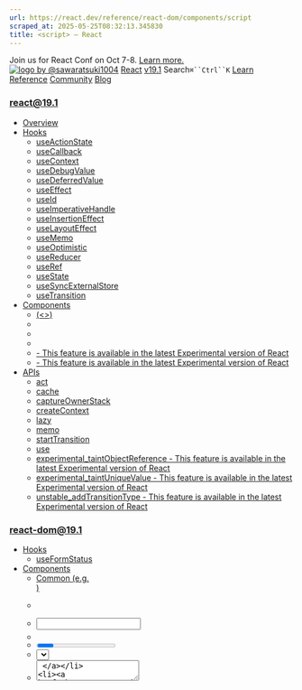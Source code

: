 ```yaml
---
url: https://react.dev/reference/react-dom/components/script
scraped_at: 2025-05-25T08:32:13.345830
title: <script> – React
---
```


Join us for React Conf on Oct 7-8.
[Learn more.](https://conf.react.dev/)
[![logo by @sawaratsuki1004](https://react.dev/_next/image?url=%2Fimages%2Fuwu.png&w=128&q=75)](https://react.dev/)
[React](https://react.dev/)
[v19.1](https://react.dev/versions)
Search`⌘``Ctrl``K`
[Learn](https://react.dev/learn)
[Reference](https://react.dev/reference/react)
[Community](https://react.dev/community)
[Blog](https://react.dev/blog)
[](https://react.dev/community/translations)
[](https://github.com/facebook/react/releases)
### react@19.1
  * [Overview ](https://react.dev/reference/react "Overview")
  * [Hooks ](https://react.dev/reference/react/hooks "Hooks")
    * [useActionState ](https://react.dev/reference/react/useActionState "useActionState")
    * [useCallback ](https://react.dev/reference/react/useCallback "useCallback")
    * [useContext ](https://react.dev/reference/react/useContext "useContext")
    * [useDebugValue ](https://react.dev/reference/react/useDebugValue "useDebugValue")
    * [useDeferredValue ](https://react.dev/reference/react/useDeferredValue "useDeferredValue")
    * [useEffect ](https://react.dev/reference/react/useEffect "useEffect")
    * [useId ](https://react.dev/reference/react/useId "useId")
    * [useImperativeHandle ](https://react.dev/reference/react/useImperativeHandle "useImperativeHandle")
    * [useInsertionEffect ](https://react.dev/reference/react/useInsertionEffect "useInsertionEffect")
    * [useLayoutEffect ](https://react.dev/reference/react/useLayoutEffect "useLayoutEffect")
    * [useMemo ](https://react.dev/reference/react/useMemo "useMemo")
    * [useOptimistic ](https://react.dev/reference/react/useOptimistic "useOptimistic")
    * [useReducer ](https://react.dev/reference/react/useReducer "useReducer")
    * [useRef ](https://react.dev/reference/react/useRef "useRef")
    * [useState ](https://react.dev/reference/react/useState "useState")
    * [useSyncExternalStore ](https://react.dev/reference/react/useSyncExternalStore "useSyncExternalStore")
    * [useTransition ](https://react.dev/reference/react/useTransition "useTransition")
  * [Components ](https://react.dev/reference/react/components "Components")
    * [<Fragment> (<>) ](https://react.dev/reference/react/Fragment "<Fragment> \(<>\)")
    * [<Profiler> ](https://react.dev/reference/react/Profiler "<Profiler>")
    * [<StrictMode> ](https://react.dev/reference/react/StrictMode "<StrictMode>")
    * [<Suspense> ](https://react.dev/reference/react/Suspense "<Suspense>")
    * [<Activity> - This feature is available in the latest Experimental version of React](https://react.dev/reference/react/Activity "<Activity>")
    * [<ViewTransition> - This feature is available in the latest Experimental version of React](https://react.dev/reference/react/ViewTransition "<ViewTransition>")
  * [APIs ](https://react.dev/reference/react/apis "APIs")
    * [act ](https://react.dev/reference/react/act "act")
    * [cache ](https://react.dev/reference/react/cache "cache")
    * [captureOwnerStack ](https://react.dev/reference/react/captureOwnerStack "captureOwnerStack")
    * [createContext ](https://react.dev/reference/react/createContext "createContext")
    * [lazy ](https://react.dev/reference/react/lazy "lazy")
    * [memo ](https://react.dev/reference/react/memo "memo")
    * [startTransition ](https://react.dev/reference/react/startTransition "startTransition")
    * [use ](https://react.dev/reference/react/use "use")
    * [experimental_taintObjectReference  - This feature is available in the latest Experimental version of React](https://react.dev/reference/react/experimental_taintObjectReference "experimental_taintObjectReference")
    * [experimental_taintUniqueValue  - This feature is available in the latest Experimental version of React](https://react.dev/reference/react/experimental_taintUniqueValue "experimental_taintUniqueValue")
    * [unstable_addTransitionType  - This feature is available in the latest Experimental version of React](https://react.dev/reference/react/addTransitionType "unstable_addTransitionType")
### react-dom@19.1
  * [Hooks ](https://react.dev/reference/react-dom/hooks "Hooks")
    * [useFormStatus ](https://react.dev/reference/react-dom/hooks/useFormStatus "useFormStatus")
  * [Components ](https://react.dev/reference/react-dom/components "Components")
    * [Common (e.g. <div>) ](https://react.dev/reference/react-dom/components/common "Common \(e.g. <div>\)")
    * [<form> ](https://react.dev/reference/react-dom/components/form "<form>")
    * [<input> ](https://react.dev/reference/react-dom/components/input "<input>")
    * [<option> ](https://react.dev/reference/react-dom/components/option "<option>")
    * [<progress> ](https://react.dev/reference/react-dom/components/progress "<progress>")
    * [<select> ](https://react.dev/reference/react-dom/components/select "<select>")
    * [<textarea> ](https://react.dev/reference/react-dom/components/textarea "<textarea>")
    * [<link> ](https://react.dev/reference/react-dom/components/link "<link>")
    * [<meta> ](https://react.dev/reference/react-dom/components/meta "<meta>")
    * [<script> ](https://react.dev/reference/react-dom/components/script "<script>")
    * [<style> ](https://react.dev/reference/react-dom/components/style "<style>")
    * [<title> ](https://react.dev/reference/react-dom/components/title "<title>")
  * [APIs ](https://react.dev/reference/react-dom "APIs")
    * [createPortal ](https://react.dev/reference/react-dom/createPortal "createPortal")
    * [flushSync ](https://react.dev/reference/react-dom/flushSync "flushSync")
    * [preconnect ](https://react.dev/reference/react-dom/preconnect "preconnect")
    * [prefetchDNS ](https://react.dev/reference/react-dom/prefetchDNS "prefetchDNS")
    * [preinit ](https://react.dev/reference/react-dom/preinit "preinit")
    * [preinitModule ](https://react.dev/reference/react-dom/preinitModule "preinitModule")
    * [preload ](https://react.dev/reference/react-dom/preload "preload")
    * [preloadModule ](https://react.dev/reference/react-dom/preloadModule "preloadModule")
  * [Client APIs ](https://react.dev/reference/react-dom/client "Client APIs")
    * [createRoot ](https://react.dev/reference/react-dom/client/createRoot "createRoot")
    * [hydrateRoot ](https://react.dev/reference/react-dom/client/hydrateRoot "hydrateRoot")
  * [Server APIs ](https://react.dev/reference/react-dom/server "Server APIs")
    * [renderToPipeableStream ](https://react.dev/reference/react-dom/server/renderToPipeableStream "renderToPipeableStream")
    * [renderToReadableStream ](https://react.dev/reference/react-dom/server/renderToReadableStream "renderToReadableStream")
    * [renderToStaticMarkup ](https://react.dev/reference/react-dom/server/renderToStaticMarkup "renderToStaticMarkup")
    * [renderToString ](https://react.dev/reference/react-dom/server/renderToString "renderToString")
  * [Static APIs ](https://react.dev/reference/react-dom/static "Static APIs")
    * [prerender ](https://react.dev/reference/react-dom/static/prerender "prerender")
    * [prerenderToNodeStream ](https://react.dev/reference/react-dom/static/prerenderToNodeStream "prerenderToNodeStream")
### Rules of React
  * [Overview ](https://react.dev/reference/rules "Overview")
    * [Components and Hooks must be pure ](https://react.dev/reference/rules/components-and-hooks-must-be-pure "Components and Hooks must be pure")
    * [React calls Components and Hooks ](https://react.dev/reference/rules/react-calls-components-and-hooks "React calls Components and Hooks")
    * [Rules of Hooks ](https://react.dev/reference/rules/rules-of-hooks "Rules of Hooks")
### React Server Components
  * [Server Components ](https://react.dev/reference/rsc/server-components "Server Components")
  * [Server Functions ](https://react.dev/reference/rsc/server-functions "Server Functions")
  * [Directives ](https://react.dev/reference/rsc/directives "Directives")
    * ['use client' ](https://react.dev/reference/rsc/use-client "'use client'")
    * ['use server' ](https://react.dev/reference/rsc/use-server "'use server'")
### Legacy APIs
  * [Legacy React APIs ](https://react.dev/reference/react/legacy "Legacy React APIs")
    * [Children ](https://react.dev/reference/react/Children "Children")
    * [cloneElement ](https://react.dev/reference/react/cloneElement "cloneElement")
    * [Component ](https://react.dev/reference/react/Component "Component")
    * [createElement ](https://react.dev/reference/react/createElement "createElement")
    * [createRef ](https://react.dev/reference/react/createRef "createRef")
    * [forwardRef ](https://react.dev/reference/react/forwardRef "forwardRef")
    * [isValidElement ](https://react.dev/reference/react/isValidElement "isValidElement")
    * [PureComponent ](https://react.dev/reference/react/PureComponent "PureComponent")


Is this page useful?
[API Reference](https://react.dev/reference/react)
[Components](https://react.dev/reference/react-dom/components)
# <script>[](https://react.dev/reference/react-dom/components/script#undefined "Link for this heading")
The [built-in browser `<script>` component](https://developer.mozilla.org/en-US/docs/Web/HTML/Element/script) lets you add a script to your document.
```

<script> alert("hi!") </script>

```

  * [Reference ](https://react.dev/reference/react-dom/components/script#reference)
    * [`<script>` ](https://react.dev/reference/react-dom/components/script#script)
  * [Usage ](https://react.dev/reference/react-dom/components/script#usage)
    * [Rendering an external script ](https://react.dev/reference/react-dom/components/script#rendering-an-external-script)
    * [Rendering an inline script ](https://react.dev/reference/react-dom/components/script#rendering-an-inline-script)


## Reference [](https://react.dev/reference/react-dom/components/script#reference "Link for Reference ")
### `<script>` [](https://react.dev/reference/react-dom/components/script#script "Link for this heading")
To add inline or external scripts to your document, render the [built-in browser `<script>` component](https://developer.mozilla.org/en-US/docs/Web/HTML/Element/script). You can render `<script>` from any component and React will [in certain cases](https://react.dev/reference/react-dom/components/script#special-rendering-behavior) place the corresponding DOM element in the document head and de-duplicate identical scripts.
```

<script> alert("hi!") </script>
<script src="script.js" />

```

[See more examples below.](https://react.dev/reference/react-dom/components/script#usage)
#### Props [](https://react.dev/reference/react-dom/components/script#props "Link for Props ")
`<script>` supports all [common element props.](https://react.dev/reference/react-dom/components/common#props)
It should have _either_ `children` or a `src` prop.
  * `children`: a string. The source code of an inline script.
  * `src`: a string. The URL of an external script.


Other supported props:
  * `async`: a boolean. Allows the browser to defer execution of the script until the rest of the document has been processed — the preferred behavior for performance.
  * `crossOrigin`: a string. The [CORS policy](https://developer.mozilla.org/en-US/docs/Web/HTML/Attributes/crossorigin) to use. Its possible values are `anonymous` and `use-credentials`.
  * `fetchPriority`: a string. Lets the browser rank scripts in priority when fetching multiple scripts at the same time. Can be `"high"`, `"low"`, or `"auto"` (the default).
  * `integrity`: a string. A cryptographic hash of the script, to [verify its authenticity](https://developer.mozilla.org/en-US/docs/Web/Security/Subresource_Integrity).
  * `noModule`: a boolean. Disables the script in browsers that support ES modules — allowing for a fallback script for browsers that do not.
  * `nonce`: a string. A cryptographic [nonce to allow the resource](https://developer.mozilla.org/en-US/docs/Web/HTML/Global_attributes/nonce) when using a strict Content Security Policy.
  * `referrer`: a string. Says [what Referer header to send](https://developer.mozilla.org/en-US/docs/Web/HTML/Element/script#referrerpolicy) when fetching the script and any resources that the script fetches in turn.
  * `type`: a string. Says whether the script is a [classic script, ES module, or import map](https://developer.mozilla.org/en-US/docs/Web/HTML/Element/script/type).


Props that disable React’s [special treatment of scripts](https://react.dev/reference/react-dom/components/script#special-rendering-behavior):
  * `onError`: a function. Called when the script fails to load.
  * `onLoad`: a function. Called when the script finishes being loaded.


Props that are **not recommended** for use with React:
  * `blocking`: a string. If set to `"render"`, instructs the browser not to render the page until the scriptsheet is loaded. React provides more fine-grained control using Suspense.
  * `defer`: a string. Prevents the browser from executing the script until the document is done loading. Not compatible with streaming server-rendered components. Use the `async` prop instead.


#### Special rendering behavior [](https://react.dev/reference/react-dom/components/script#special-rendering-behavior "Link for Special rendering behavior ")
React can move `<script>` components to the document’s `<head>` and de-duplicate identical scripts.
To opt into this behavior, provide the `src` and `async={true}` props. React will de-duplicate scripts if they have the same `src`. The `async` prop must be true to allow scripts to be safely moved.
This special treatment comes with two caveats:
  * React will ignore changes to props after the script has been rendered. (React will issue a warning in development if this happens.)
  * React may leave the script in the DOM even after the component that rendered it has been unmounted. (This has no effect as scripts just execute once when they are inserted into the DOM.)


## Usage [](https://react.dev/reference/react-dom/components/script#usage "Link for Usage ")
### Rendering an external script [](https://react.dev/reference/react-dom/components/script#rendering-an-external-script "Link for Rendering an external script ")
If a component depends on certain scripts in order to be displayed correctly, you can render a `<script>` within the component. However, the component might be committed before the script has finished loading. You can start depending on the script content once the `load` event is fired e.g. by using the `onLoad` prop.
React will de-duplicate scripts that have the same `src`, inserting only one of them into the DOM even if multiple components render it.
App.jsShowRenderedHTML.js
App.js
ResetFork
```
import ShowRenderedHTML from './ShowRenderedHTML.js';
function Map({lat, long}) {
 return (
  <>
   <script async src="map-api.js" onLoad={() => console.log('script loaded')} />
   <div id="map" data-lat={lat} data-long={long} />
  </>
 );
}
export default function Page() {
 return (
  <ShowRenderedHTML>
   <Map />
  </ShowRenderedHTML>
 );
}

```

Show more
### Note
When you want to use a script, it can be beneficial to call the [preinit](https://react.dev/reference/react-dom/preinit) function. Calling this function may allow the browser to start fetching the script earlier than if you just render a `<script>` component, for example by sending an [HTTP Early Hints response](https://developer.mozilla.org/en-US/docs/Web/HTTP/Status/103).
### Rendering an inline script [](https://react.dev/reference/react-dom/components/script#rendering-an-inline-script "Link for Rendering an inline script ")
To include an inline script, render the `<script>` component with the script source code as its children. Inline scripts are not de-duplicated or moved to the document `<head>`.
App.jsShowRenderedHTML.js
App.js
ResetFork
```
import ShowRenderedHTML from './ShowRenderedHTML.js';
function Tracking() {
 return (
  <script>
   ga('send', 'pageview');
  </script>
 );
}
export default function Page() {
 return (
  <ShowRenderedHTML>
   <h1>My Website</h1>
   <Tracking />
   <p>Welcome</p>
  </ShowRenderedHTML>
 );
}

```

Show more
[Previous<meta>](https://react.dev/reference/react-dom/components/meta)[Next<style>](https://react.dev/reference/react-dom/components/style)
[](https://opensource.fb.com/)
Copyright © Meta Platforms, Inc
no uwu plz
uwu?
Logo by[@sawaratsuki1004](https://twitter.com/sawaratsuki1004)
[Learn React](https://react.dev/learn)
[Quick Start](https://react.dev/learn)
[Installation](https://react.dev/learn/installation)
[Describing the UI](https://react.dev/learn/describing-the-ui)
[Adding Interactivity](https://react.dev/learn/adding-interactivity)
[Managing State](https://react.dev/learn/managing-state)
[Escape Hatches](https://react.dev/learn/escape-hatches)
[API Reference](https://react.dev/reference/react)
[React APIs](https://react.dev/reference/react)
[React DOM APIs](https://react.dev/reference/react-dom)
[Community](https://react.dev/community)
[Code of Conduct](https://github.com/facebook/react/blob/main/CODE_OF_CONDUCT.md)
[Meet the Team](https://react.dev/community/team)
[Docs Contributors](https://react.dev/community/docs-contributors)
[Acknowledgements](https://react.dev/community/acknowledgements)
More
[Blog](https://react.dev/blog)
[React Native](https://reactnative.dev/)
[Privacy](https://opensource.facebook.com/legal/privacy)
[Terms](https://opensource.fb.com/legal/terms/)
[](https://www.facebook.com/react)[](https://twitter.com/reactjs)[](https://bsky.app/profile/react.dev)[](https://github.com/facebook/react)
## On this page
  * [Overview](https://react.dev/reference/react-dom/components/script)
  * [Reference ](https://react.dev/reference/react-dom/components/script#reference)
  * [`<script>` ](https://react.dev/reference/react-dom/components/script#script)
  * [Usage ](https://react.dev/reference/react-dom/components/script#usage)
  * [Rendering an external script ](https://react.dev/reference/react-dom/components/script#rendering-an-external-script)
  * [Rendering an inline script ](https://react.dev/reference/react-dom/components/script#rendering-an-inline-script)



